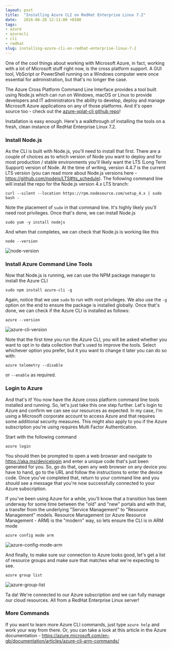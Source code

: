 ```yaml
---
layout: post
title:  "Installing Azure CLI on RedHat Enterprise Linux 7.2"
date:   2016-06-20 12:11:00 +0100
tags:
- azure
- azurecli
- cli
- redhat
slug: installing-azure-cli-on-redhat-enterprise-linux-7-2
---
```

One of the cool things about working with Microsoft Azure, in fact, working with a lot of Microsoft stuff right now, is the cross platform support. A GUI tool, VbScript or PowerShell running on a Windows computer were once essential for administration, but that's no longer the case.

The Azure Cross Platform Command Line Interface provides a tool built using Node.js which can run on Windows, macOS or Linux to provide developers and IT administrators the ability to develop, deploy and manage Microsoft Azure applications on any of those platforms.  And it's open source too - check out the [azure-xplat-cli github repo](https://github.com/Azure/azure-xplat-cli)!

Installation is easy enough. Here's a walkthrough of installing the tools on a fresh, clean instance of RedHat Enterprise Linux 7.2.

### Install Node.js
As the CLI is built with Node.js, you'll need to install that first. There are a couple of choices as to which version of Node you want to deploy and for most production / stable environments you'll likely want the LTS (Long Term Support) version of Node.  At the time of writing, version 4.4.7 is the current LTS version (you can read more about Node.js versions here - https://github.com/nodejs/LTS#lts_schedule).  The following command line will install the repo for the Node.js version 4.x LTS branch:

    curl --silent --location https://rpm.nodesource.com/setup_4.x | sudo bash -

Note the placement of `sudo` in that command line. It's highly likely you'll need root privileges.  Once that's done, we can install Node.js

    sudo yum -y install nodejs

And when that completes, we can check that Node.js is working like this

    node --version

![node-version](/images/2016/07/node-version.png)

### Install Azure Command Line Tools
Now that Node.js is running, we can use the NPM package manager to install the Azure CLI

    sudo npm install azure-cli -g

Again, notice that we use `sudo` to run with root privileges. We also use the `-g` option on the end to ensure the package is installed globally. Once that's done, we can check if the Azure CLI is installed as follows:

    azure --version

![azure-cli-version](/images/2016/07/azure-cli-version.png)

Note that the first time you run the Azure CLI, you will be asked whether you want to opt in to data collection that's used to improve the tools. Select whichever option you prefer, but it you want to change it later you can do so with:

    azure telemetry --disable

or `--enable` as required.

### Login to Azure
And that's it!  You now have the Azure cross platform command line tools installed and running.  So, let's just take this one step further.  Let's login to Azure and confirm we can see our resources as expected. In my case, I'm using a Microsoft corporate account to access Azure and that requires some additional security measures. This might also apply to you if the Azure subscription you're using requires Multi Factor Authentication.

Start with the following command

    azure login

You should then be prompted to open a web browser and navigate to https://aka.ms/devicelogin and enter a unique code that's just been generated for you. So, go do that, open any web browser on any device you have to hand, go to the URL and follow the instructions to enter the device code. Once you've completed that, return to your command line and you should see a message that you're now successfully connected to your Azure subscription.

If you've been using Azure for a while, you'll know that a transition has been underway for some time between the "old" and "new" portals and with that, a transfer from the underlying "Service Management" to "Resource Management" models.  Resource Management (or Azure Resource Management - ARM) is the "modern" way, so lets ensure the CLI is in ARM mode

    azure config mode arm

![azure-config-mode-arm](/images/2016/07/azure-config-mode-arm.png)

And finally, to make sure our connection to Azure looks good, let's get a list of resource groups and make sure that matches what we're expecting to see.

    azure group list

![azure-group-list](/images/2016/07/azure-group-list.png)

Ta da! We're connected to our Azure subscription and we can fully manage our cloud resources. All from a RedHat Enterprise Linux server!

### More Commands
If you want to learn more Azure CLI commands, just type `azure help` and work your way from there. Or, you can take a look at this article in the Azure documentation - https://azure.microsoft.com/en-gb/documentation/articles/azure-cli-arm-commands/
